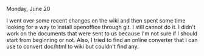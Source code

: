 Monday, June 20

I went over some recent changes on the wiki and then spent some time looking for a way to install openoffice through git. I still cannot do it. I didn't work on the documents that were sent to us because I'm not sure if I should start from beginning or not. Also, I tried to find an online converter that I can use to convert doc/html to wiki but couldn't find any.
